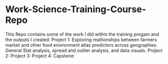 # Work-Science-Training-Course-Repo
This Repo contains some of the work I did within the training progam and the outputs I created. 
Project 1: Exploring realtionships between farmers market and other food environment atlas predictors across geographies. General Stat analysis, spread and outlier analysis, and data visuals. 
Project 2:
Project 3:
Project 4:
Capstone: 
